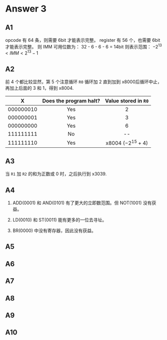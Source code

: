 # Answer 3

## A1

opcode 有 64 条，则需要 6bit 才能表示完整。
register 有 56 个，也需要 6bit 才能表示完整。
则 IMM 可⽤位数为： 32 - 6 - 6 - 6 = 14bit
则表示范围： $-2^{13}<IMM<2^{13}-1$

## A2

前 4 个都比较显然，第 5 个注意循环 `R0` 循环加 2 直到加到 x8000后循环中止，再加上后面的 3 和 1，得到 x8004.

|   **X**   | Does the program halt? | Value stored in `R0` |
| :-------: | :--------------------: | :------------------: |
| 000000010 |          Yes           |          2           |
| 000000001 |          Yes           |          3           |
| 000000000 |          Yes           |          6           |
| 111111111 |           No           |          --          |
| 111111110 |          Yes           | x8004 ($-2^{15}+4$)  |

## A3

当 `R1` 加 `R2` 的和为正数或 0 时，之后执行到 x3039.

## A4

1. ADD(0001) 和 AND(0101) 有了更⼤的⽴即数范围。但 NOT(1001) 没有获益。

2. LD(0010) 和 ST(0011) 能有更多的⼀位去寻址。

3. BR(0000) 中没有寄存器，因此没有获益。

## A5

## A6

## A7

## A8

## A9

## A10
